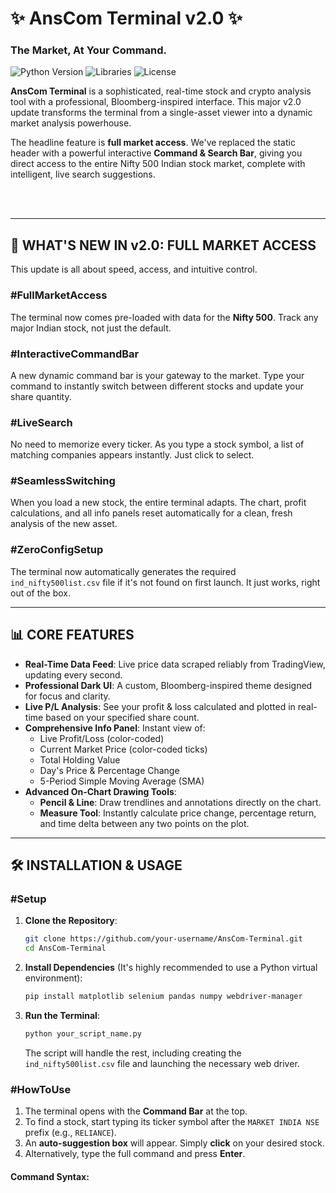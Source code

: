 # ✨ AnsCom Terminal v2.0 ✨

### The Market, At Your Command.

![Python Version](https://img.shields.io/badge/python-3.8+-blue.svg)
![Libraries](https://img.shields.io/badge/libraries-matplotlib%2C%20selenium%2C%20pandas-orange.svg)
![License](https://img.shields.io/badge/license-MIT-green.svg)

**AnsCom Terminal** is a sophisticated, real-time stock and crypto analysis tool with a professional, Bloomberg-inspired interface. This major v2.0 update transforms the terminal from a single-asset viewer into a dynamic market analysis powerhouse.

The headline feature is **full market access**. We've replaced the static header with a powerful interactive **Command & Search Bar**, giving you direct access to the entire Nifty 500 Indian stock market, complete with intelligent, live search suggestions.

<br>

<!-- Replace with a real screenshot URL -->
 

<br>

---

## 🚀 WHAT'S NEW IN v2.0: FULL MARKET ACCESS

This update is all about speed, access, and intuitive control.

### #FullMarketAccess
The terminal now comes pre-loaded with data for the **Nifty 500**. Track any major Indian stock, not just the default.

### #InteractiveCommandBar
A new dynamic command bar is your gateway to the market. Type your command to instantly switch between different stocks and update your share quantity.

### #LiveSearch
No need to memorize every ticker. As you type a stock symbol, a list of matching companies appears instantly. Just click to select.

### #SeamlessSwitching
When you load a new stock, the entire terminal adapts. The chart, profit calculations, and all info panels reset automatically for a clean, fresh analysis of the new asset.

### #ZeroConfigSetup
The terminal now automatically generates the required `ind_nifty500list.csv` file if it's not found on first launch. It just works, right out of the box.

---

## 📊 CORE FEATURES

*   **Real-Time Data Feed**: Live price data scraped reliably from TradingView, updating every second.
*   **Professional Dark UI**: A custom, Bloomberg-inspired theme designed for focus and clarity.
*   **Live P/L Analysis**: See your profit & loss calculated and plotted in real-time based on your specified share count.
*   **Comprehensive Info Panel**: Instant view of:
    *   Live Profit/Loss (color-coded)
    *   Current Market Price (color-coded ticks)
    *   Total Holding Value
    *   Day's Price & Percentage Change
    *   5-Period Simple Moving Average (SMA)
*   **Advanced On-Chart Drawing Tools**:
    *   **Pencil & Line**: Draw trendlines and annotations directly on the chart.
    *   **Measure Tool**: Instantly calculate price change, percentage return, and time delta between any two points on the plot.

---

## 🛠️ INSTALLATION & USAGE

### #Setup

1.  **Clone the Repository**:
    ```bash
    git clone https://github.com/your-username/AnsCom-Terminal.git
    cd AnsCom-Terminal
    ```

2.  **Install Dependencies** (It's highly recommended to use a Python virtual environment):
    ```bash
    pip install matplotlib selenium pandas numpy webdriver-manager
    ```

3.  **Run the Terminal**:
    ```bash
    python your_script_name.py
    ```
    The script will handle the rest, including creating the `ind_nifty500list.csv` file and launching the necessary web driver.

### #HowToUse

1.  The terminal opens with the **Command Bar** at the top.
2.  To find a stock, start typing its ticker symbol after the `MARKET INDIA NSE` prefix (e.g., `RELIANCE`).
3.  An **auto-suggestion box** will appear. Simply **click** on your desired stock.
4.  Alternatively, type the full command and press **Enter**.

#### Command Syntax:
